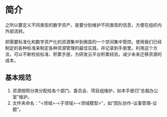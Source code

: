 # 简介

之所以要定义不同类型的数字资产，是要分别维护不同类型的信息，方便在组织内外部流转。

把需要标准化和数字资产化的资源集中到微盘的一个空间集中管控。使用我们已经制定的各种标准来制定各种资源管理的最佳实践，并记录到手册里。利用这个方法，可以不断检验标准、积累手册，为研发云平台积累经验，减少未来迁移资源的成本。
## 基本规范

1. 资源按照分类分配给各个部门、委员会、项目组维护，如本手册归”总裁办公室”维护。
2. 文件夹命名："<领域>-<子领域>-<领域模型>"，如“团队协作-议事管理-议题”。

